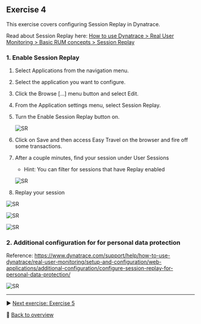 ## Exercise 4
This exercise covers configuring Session Replay in Dynatrace.

Read about Session Replay here: [How to use Dynatrace > Real User Monitoring > Basic RUM concepts > Session Replay](https://www.dynatrace.com/support/help/how-to-use-dynatrace/real-user-monitoring/basic-concepts/session-replay/)

### 1. Enable Session Replay

1. Select Applications from the navigation menu.
2. Select the application you want to configure.
3. Click the Browse \[...\] menu button and select Edit.
4. From the Application settings menu, select Session Replay.
5. Turn the Enable Session Replay button on.

   ![SR](https://github.com/performgohot19/DEM/blob/master/assets/401-Configure.png)

6. Click on Save and then access Easy Travel on the browser and fire off some transactions.
7. After a couple minutes, find your session under User Sessions
   * Hint: You can filter for sessions that have Replay enabled

   ![SR](https://github.com/performgohot19/DEM/blob/master/assets/403-ViewSR1.png)

8. Replay your session

![SR](https://github.com/performgohot19/DEM/blob/master/assets/403-ViewSR2.png)

![SR](https://github.com/performgohot19/DEM/blob/master/assets/403-ViewSR3.png)

![SR](https://github.com/performgohot19/DEM/blob/master/assets/403-ViewSR4.png)


### 2. Additional configuration for for personal data protection

Reference: https://www.dynatrace.com/support/help/how-to-use-dynatrace/real-user-monitoring/setup-and-configuration/web-applications/additional-configuration/configure-session-replay-for-personal-data-protection/

![SR](https://github.com/performgohot19/DEM/blob/master/assets/402-Privacy.png)

---

:arrow_forward: [Next exercise: Exercise 5](/ex5)

:arrow_up_small: [Back to overview](https://github.com/performgohot19/DEM)
